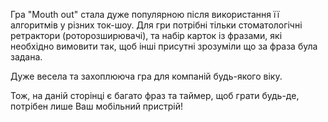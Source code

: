 Гра "Mouth out" стала дуже популярною після використання її алгоритмів
у різних ток-шоу. Для гри потрібні тільки стоматологічні ретрактори (роторозширювачі), та набір карток із фразами, які необхідно вимовити так, щоб інші присутні зрозуміли що за фраза була задана.

Дуже весела та захоплююча гра для компаній будь-якого віку.

Тож, на даній сторінці є багато фраз та таймер, щоб грати будь-де, потрібен лише Ваш мобільний пристрій!
